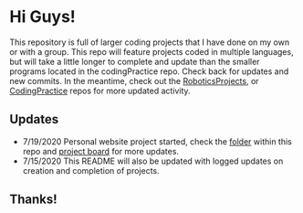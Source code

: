 # Hi Guys!


This repository is full of larger coding projects that I have done on my own or with a group. This repo will feature projects coded in multiple languages, but will take a little longer to complete and update than the smaller programs located in the codingPractice repo. Check back for updates and new commits. In the meantime, check out the [RoboticsProjects](https://github.com/roderick-bishop11/roboticsprojects), or [CodingPractice](https://github.com/roderick-bishop11/CodingPractice) repos for more updated activity. 

## Updates
* 7/19/2020
Personal website project started, check the [folder](https://github.com/roderick-bishop11/codingProjects/tree/master/Personal%20Website) within this repo and [project board](https://github.com/users/roderick-bishop11/projects/1) for more updates. 
* 7/15/2020
This README will also be updated with logged updates on creation and completion of projects.

## Thanks!

